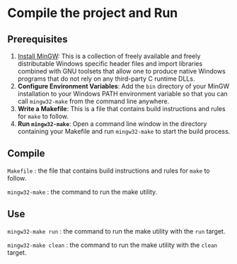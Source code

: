 # Compile the project and Run

## Prerequisites

1. [Install MinGW](https://sourceforge.net/projects/mingw/): This is a collection of freely available and freely distributable Windows specific header files and import libraries combined with GNU toolsets that allow one to produce native Windows programs that do not rely on any third-party C runtime DLLs.
2. **Configure Environment Variables**: Add the `bin` directory of your MinGW installation to your Windows PATH environment variable so that you can call `mingw32-make` from the command line anywhere.
3. **Write a Makefile**: This is a file that contains build instructions and rules for `make` to follow.
4. **Run `mingw32-make`**: Open a command line window in the directory containing your Makefile and run `mingw32-make` to start the build process.

## Compile

`Makefile` : the file that contains build instructions and rules for `make` to follow.

`mingw32-make` : the command to run the make utility.

## Use

`mingw32-make run` : the command to run the make utility with the `run` target.

`mingw32-make clean` : the command to run the make utility with the `clean` target.

